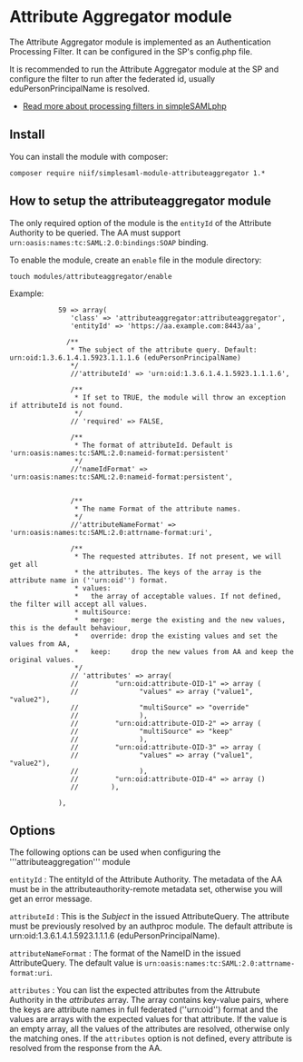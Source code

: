 Attribute Aggregator module
==============

The Attribute Aggregator module is implemented as an Authentication Processing Filter. 
It can be configured in the SP's config.php file.

It is recommended to run the Attribute Aggregator module at the SP and configure the
filter to run after the federated id, usually eduPersonPrincipalName is resolved.

  * [Read more about processing filters in simpleSAMLphp](simplesamlphp-authproc)

Install
-------------------------------

You can install the module with composer:

    composer require niif/simplesaml-module-attributeaggregator 1.*

How to setup the attributeaggregator module
-------------------------------

The only required option of the module is the `entityId` of the Attribute Authority to 
be queried. The AA must support `urn:oasis:names:tc:SAML:2.0:bindings:SOAP` binding.


To enable the module, create an `enable` file in the
module directory:

    touch modules/attributeaggregator/enable

Example:

                59 => array(
                   'class' => 'attributeaggregator:attributeaggregator',
                   'entityId' => 'https://aa.example.com:8443/aa',

                  /**
                   * The subject of the attribute query. Default: urn:oid:1.3.6.1.4.1.5923.1.1.1.6 (eduPersonPrincipalName)
                   */
                   //'attributeId' => 'urn:oid:1.3.6.1.4.1.5923.1.1.1.6',

                   /** 
                    * If set to TRUE, the module will throw an exception if attributeId is not found.
                    */
                   // 'required' => FALSE,

                   /** 
                    * The format of attributeId. Default is 'urn:oasis:names:tc:SAML:2.0:nameid-format:persistent'
                    */
                   //'nameIdFormat' => 'urn:oasis:names:tc:SAML:2.0:nameid-format:persistent',


                   /**
                    * The name Format of the attribute names.
                    */
                   //'attributeNameFormat' => 'urn:oasis:names:tc:SAML:2.0:attrname-format:uri',

                   /**
                    * The requested attributes. If not present, we will get all
                    * the attributes. The keys of the array is the attribute name in (''urn:oid'') format.
                    * values:
                    *   the array of acceptable values. If not defined, the filter will accept all values.
                    * multiSource:
                    *   merge:    merge the existing and the new values, this is the default behaviour,
                    *   override: drop the existing values and set the values from AA,
                    *   keep:     drop the new values from AA and keep the original values.
                    */
                   // 'attributes' => array(
                   //         "urn:oid:attribute-OID-1" => array (
                   //               "values" => array ("value1", "value2"),
                   //               "multiSource" => "override"
                   //               ),
                   //         "urn:oid:attribute-OID-2" => array (
                   //               "multiSource" => "keep"
                   //               ),
                   //         "urn:oid:attribute-OID-3" => array (
                   //               "values" => array ("value1", "value2"),
                   //               ),
                   //         "urn:oid:attribute-OID-4" => array ()
                   //        ),

                ),


Options
-------

The following options can be used when configuring the '''attributeaggregation''' module

`entityId`
:   The entityId of the Attribute Authority. The metadata of the AA must be in the
    attributeauthority-remote metadata set, otherwise you will get an error message.

`attributeId`
:   This is the *Subject* in the issued AttributeQuery. The attribute must be previously 
resolved by an authproc module. The default attribute is urn:oid:1.3.6.1.4.1.5923.1.1.1.6 
(eduPersonPrincipalName).

`attributeNameFormat`
:   The format of the NameID in the issued AttributeQuery. The default value is 
`urn:oasis:names:tc:SAML:2.0:attrname-format:uri`.

`attributes`
:   You can list the expected attributes from the Attrubute Authority in the *attributes* 
array. The array contains key-value pairs, where the keys are attribute names in full 
federated (''urn:oid'') format and the values are arrays with the expected values for 
that attribute. If the value is an empty array, all the values of the attributes are 
resolved, otherwise only the matching ones. If the `attributes` option is not defined, 
every attribute is resolved from the response from the AA.
